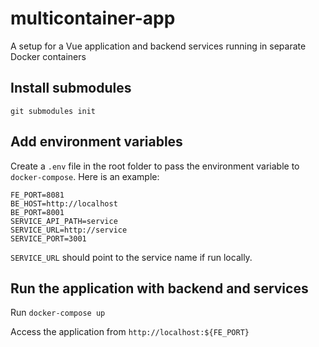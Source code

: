 # multicontainer-app
A setup for a Vue application and backend services running in separate Docker containers

## Install submodules
`git submodules init`

## Add environment variables
Create a `.env` file in the root folder to pass the environment variable to `docker-compose`. Here is an example:

```
FE_PORT=8081
BE_HOST=http://localhost
BE_PORT=8001
SERVICE_API_PATH=service
SERVICE_URL=http://service
SERVICE_PORT=3001
```
`SERVICE_URL` should point to the service name if run locally.

## Run the application with backend and services
Run `docker-compose up`

Access the application from `http://localhost:${FE_PORT}`
